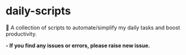 # daily-scripts
🚀 A collection of scripts to automate/simplify my daily tasks and boost productivity.

**- If you find any issues or errors, please raise new issue.**
